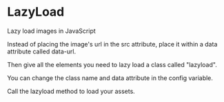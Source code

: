 LazyLoad
========

Lazy load images in JavaScript

Instead of placing the image's url in the src
attribute, place it within a data attribute
called data-url.

Then give all the elements you need to lazy
load a class called "lazyload".

You can change the class name and data attribute
in the config variable.

Call the lazyload method to load your assets.

